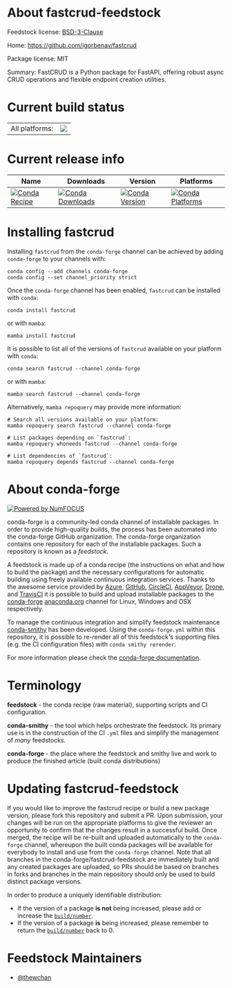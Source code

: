 About fastcrud-feedstock
========================

Feedstock license: [BSD-3-Clause](https://github.com/conda-forge/fastcrud-feedstock/blob/main/LICENSE.txt)

Home: https://github.com/igorbenav/fastcrud

Package license: MIT

Summary: FastCRUD is a Python package for FastAPI, offering robust async CRUD operations and flexible endpoint creation utilities.

Current build status
====================


<table><tr><td>All platforms:</td>
    <td>
      <a href="https://dev.azure.com/conda-forge/feedstock-builds/_build/latest?definitionId=21474&branchName=main">
        <img src="https://dev.azure.com/conda-forge/feedstock-builds/_apis/build/status/fastcrud-feedstock?branchName=main">
      </a>
    </td>
  </tr>
</table>

Current release info
====================

| Name | Downloads | Version | Platforms |
| --- | --- | --- | --- |
| [![Conda Recipe](https://img.shields.io/badge/recipe-fastcrud-green.svg)](https://anaconda.org/conda-forge/fastcrud) | [![Conda Downloads](https://img.shields.io/conda/dn/conda-forge/fastcrud.svg)](https://anaconda.org/conda-forge/fastcrud) | [![Conda Version](https://img.shields.io/conda/vn/conda-forge/fastcrud.svg)](https://anaconda.org/conda-forge/fastcrud) | [![Conda Platforms](https://img.shields.io/conda/pn/conda-forge/fastcrud.svg)](https://anaconda.org/conda-forge/fastcrud) |

Installing fastcrud
===================

Installing `fastcrud` from the `conda-forge` channel can be achieved by adding `conda-forge` to your channels with:

```
conda config --add channels conda-forge
conda config --set channel_priority strict
```

Once the `conda-forge` channel has been enabled, `fastcrud` can be installed with `conda`:

```
conda install fastcrud
```

or with `mamba`:

```
mamba install fastcrud
```

It is possible to list all of the versions of `fastcrud` available on your platform with `conda`:

```
conda search fastcrud --channel conda-forge
```

or with `mamba`:

```
mamba search fastcrud --channel conda-forge
```

Alternatively, `mamba repoquery` may provide more information:

```
# Search all versions available on your platform:
mamba repoquery search fastcrud --channel conda-forge

# List packages depending on `fastcrud`:
mamba repoquery whoneeds fastcrud --channel conda-forge

# List dependencies of `fastcrud`:
mamba repoquery depends fastcrud --channel conda-forge
```


About conda-forge
=================

[![Powered by
NumFOCUS](https://img.shields.io/badge/powered%20by-NumFOCUS-orange.svg?style=flat&colorA=E1523D&colorB=007D8A)](https://numfocus.org)

conda-forge is a community-led conda channel of installable packages.
In order to provide high-quality builds, the process has been automated into the
conda-forge GitHub organization. The conda-forge organization contains one repository
for each of the installable packages. Such a repository is known as a *feedstock*.

A feedstock is made up of a conda recipe (the instructions on what and how to build
the package) and the necessary configurations for automatic building using freely
available continuous integration services. Thanks to the awesome service provided by
[Azure](https://azure.microsoft.com/en-us/services/devops/), [GitHub](https://github.com/),
[CircleCI](https://circleci.com/), [AppVeyor](https://www.appveyor.com/),
[Drone](https://cloud.drone.io/welcome), and [TravisCI](https://travis-ci.com/)
it is possible to build and upload installable packages to the
[conda-forge](https://anaconda.org/conda-forge) [anaconda.org](https://anaconda.org/)
channel for Linux, Windows and OSX respectively.

To manage the continuous integration and simplify feedstock maintenance
[conda-smithy](https://github.com/conda-forge/conda-smithy) has been developed.
Using the ``conda-forge.yml`` within this repository, it is possible to re-render all of
this feedstock's supporting files (e.g. the CI configuration files) with ``conda smithy rerender``.

For more information please check the [conda-forge documentation](https://conda-forge.org/docs/).

Terminology
===========

**feedstock** - the conda recipe (raw material), supporting scripts and CI configuration.

**conda-smithy** - the tool which helps orchestrate the feedstock.
                   Its primary use is in the construction of the CI ``.yml`` files
                   and simplify the management of *many* feedstocks.

**conda-forge** - the place where the feedstock and smithy live and work to
                  produce the finished article (built conda distributions)


Updating fastcrud-feedstock
===========================

If you would like to improve the fastcrud recipe or build a new
package version, please fork this repository and submit a PR. Upon submission,
your changes will be run on the appropriate platforms to give the reviewer an
opportunity to confirm that the changes result in a successful build. Once
merged, the recipe will be re-built and uploaded automatically to the
`conda-forge` channel, whereupon the built conda packages will be available for
everybody to install and use from the `conda-forge` channel.
Note that all branches in the conda-forge/fastcrud-feedstock are
immediately built and any created packages are uploaded, so PRs should be based
on branches in forks and branches in the main repository should only be used to
build distinct package versions.

In order to produce a uniquely identifiable distribution:
 * If the version of a package **is not** being increased, please add or increase
   the [``build/number``](https://docs.conda.io/projects/conda-build/en/latest/resources/define-metadata.html#build-number-and-string).
 * If the version of a package **is** being increased, please remember to return
   the [``build/number``](https://docs.conda.io/projects/conda-build/en/latest/resources/define-metadata.html#build-number-and-string)
   back to 0.

Feedstock Maintainers
=====================

* [@thewchan](https://github.com/thewchan/)

